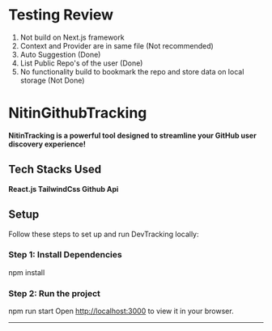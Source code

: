 # Testing Review

1. Not build on Next.js framework
2. Context and Provider are in same file (Not recommended)
3. Auto Suggestion (Done)
4. List Public Repo's of the user (Done)
5. No functionality build to bookmark the repo and store data on local storage (Not Done)

# NitinGithubTracking

**NitinTracking is a powerful tool designed to streamline your GitHub user discovery experience!**

## Tech Stacks Used

**React.js
TailwindCss
Github Api**

## Setup

Follow these steps to set up and run DevTracking locally:

### Step 1: Install Dependencies

npm install

### Step 2: Run the project

npm run start
Open [http://localhost:3000](http://localhost:3000) to view it in your browser.

---
